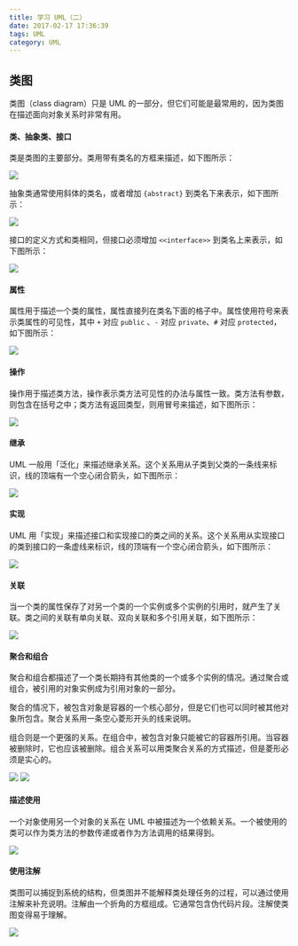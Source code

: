 ```yaml
---
title: 学习 UML（二）
date: 2017-02-17 17:36:39
tags: UML
category: UML
---
```


## 类图

类图（class diagram）只是 UML 的一部分，但它们可能是最常用的，因为类图在描述面向对象关系时非常有用。

#### 类、抽象类、接口

类是类图的主要部分。类用带有类名的方框来描述，如下图所示：

![](http://olnw31eni.bkt.clouddn.com/uml%E7%B1%BB.png)

抽象类通常使用斜体的类名，或者增加 `{abstract}` 到类名下来表示，如下图所示：

![](http://olnw31eni.bkt.clouddn.com/uml%E6%8A%BD%E8%B1%A1%E7%B1%BB.png)

接口的定义方式和类相同，但接口必须增加 `<<interface>>` 到类名上来表示，如下图所示：

![](http://olnw31eni.bkt.clouddn.com/uml%E6%8E%A5%E5%8F%A3.png)

#### 属性

属性用于描述一个类的属性，属性直接列在类名下面的格子中。属性使用符号来表示类属性的可见性，其中 `+` 对应 `public` 、`-` 对应 `private`、`#` 对应 `protected`，如下图所示：

![](http://olnw31eni.bkt.clouddn.com/uml%E5%B1%9E%E6%80%A7.png)

#### 操作

操作用于描述类方法，操作表示类方法可见性的办法与属性一致。类方法有参数，则包含在括号之中；类方法有返回类型，则用冒号来描述，如下图所示：

![](http://olnw31eni.bkt.clouddn.com/uml%E6%93%8D%E4%BD%9C.png)

#### 继承

UML 一般用「泛化」来描述继承关系。这个关系用从子类到父类的一条线来标识，线的顶端有一个空心闭合箭头，如下图所示：

![](http://olnw31eni.bkt.clouddn.com/uml%E7%BB%A7%E6%89%BF.png)

#### 实现

UML 用「实现」来描述接口和实现接口的类之间的关系。这个关系用从实现接口的类到接口的一条虚线来标识，线的顶端有一个空心闭合箭头，如下图所示：

![](http://olnw31eni.bkt.clouddn.com/uml%E5%AE%9E%E7%8E%B0.png)

#### 关联

当一个类的属性保存了对另一个类的一个实例或多个实例的引用时，就产生了关联。类之间的关联有单向关联、双向关联和多个引用关联，如下图所示：

![](http://olnw31eni.bkt.clouddn.com/uml%E5%85%B3%E8%81%94.png)

#### 聚合和组合

聚合和组合都描述了一个类长期持有其他类的一个或多个实例的情况。通过聚合或组合，被引用的对象实例成为引用对象的一部分。

聚合的情况下，被包含对象是容器的一个核心部分，但是它们也可以同时被其他对象所包含。聚合关系用一条空心菱形开头的线来说明。

组合则是一个更强的关系。在组合中，被包含对象只能被它的容器所引用。当容器被删除时，它也应该被删除。组合关系可以用类聚合关系的方式描述，但是菱形必须是实心的。

![](http://olnw31eni.bkt.clouddn.com/uml%E8%81%9A%E5%90%88.png)
![](http://olnw31eni.bkt.clouddn.com/uml%E7%BB%84%E5%90%88.png)


#### 描述使用

一个对象使用另一个对象的关系在 UML 中被描述为一个依赖关系。一个被使用的类可以作为类方法的参数传递或者作为方法调用的结果得到。

![](http://olnw31eni.bkt.clouddn.com/uml%E6%8F%8F%E8%BF%B0%E4%BD%BF%E7%94%A8.png)

#### 使用注解

类图可以捕捉到系统的结构，但类图并不能解释类处理任务的过程，可以通过使用注解来补充说明。注解由一个折角的方框组成。它通常包含伪代码片段。注解使类图变得易于理解。

![](http://olnw31eni.bkt.clouddn.com/uml%E6%B3%A8%E9%87%8A.png)
